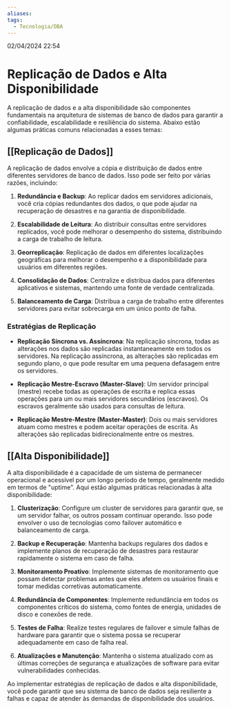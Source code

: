 ```yaml
---
aliases: 
tags:
  - Tecnologia/DBA
---
```

02/04/2024 22:54

# Replicação de Dados e Alta Disponibilidade

A replicação de dados e a alta disponibilidade são componentes fundamentais na arquitetura de sistemas de banco de dados para garantir a confiabilidade, escalabilidade e resiliência do sistema. Abaixo estão algumas práticas comuns relacionadas a esses temas:

## [[Replicação de Dados]]

A replicação de dados envolve a cópia e distribuição de dados entre diferentes servidores de banco de dados. Isso pode ser feito por várias razões, incluindo:

1. **Redundância e Backup**: Ao replicar dados em servidores adicionais, você cria cópias redundantes dos dados, o que pode ajudar na recuperação de desastres e na garantia de disponibilidade.
    
2. **Escalabilidade de Leitura**: Ao distribuir consultas entre servidores replicados, você pode melhorar o desempenho do sistema, distribuindo a carga de trabalho de leitura.
    
3. **Georreplicação**: Replicação de dados em diferentes localizações geográficas para melhorar o desempenho e a disponibilidade para usuários em diferentes regiões.
    
4. **Consolidação de Dados**: Centralize e distribua dados para diferentes aplicativos e sistemas, mantendo uma fonte de verdade centralizada.
    
5. **Balanceamento de Carga**: Distribua a carga de trabalho entre diferentes servidores para evitar sobrecarga em um único ponto de falha.
    

### Estratégias de Replicação

- **Replicação Síncrona vs. Assíncrona**: Na replicação síncrona, todas as alterações nos dados são replicadas instantaneamente em todos os servidores. Na replicação assíncrona, as alterações são replicadas em segundo plano, o que pode resultar em uma pequena defasagem entre os servidores.
    
- **Replicação Mestre-Escravo (Master-Slave)**: Um servidor principal (mestre) recebe todas as operações de escrita e replica essas operações para um ou mais servidores secundários (escravos). Os escravos geralmente são usados para consultas de leitura.
    
- **Replicação Mestre-Mestre (Master-Master)**: Dois ou mais servidores atuam como mestres e podem aceitar operações de escrita. As alterações são replicadas bidirecionalmente entre os mestres.
    

## [[Alta Disponibilidade]]

A alta disponibilidade é a capacidade de um sistema de permanecer operacional e acessível por um longo período de tempo, geralmente medido em termos de "uptime". Aqui estão algumas práticas relacionadas à alta disponibilidade:

1. **Clusterização**: Configure um cluster de servidores para garantir que, se um servidor falhar, os outros possam continuar operando. Isso pode envolver o uso de tecnologias como failover automático e balanceamento de carga.
    
2. **Backup e Recuperação**: Mantenha backups regulares dos dados e implemente planos de recuperação de desastres para restaurar rapidamente o sistema em caso de falha.
    
3. **Monitoramento Proativo**: Implemente sistemas de monitoramento que possam detectar problemas antes que eles afetem os usuários finais e tomar medidas corretivas automaticamente.
    
4. **Redundância de Componentes**: Implemente redundância em todos os componentes críticos do sistema, como fontes de energia, unidades de disco e conexões de rede.
    
5. **Testes de Falha**: Realize testes regulares de failover e simule falhas de hardware para garantir que o sistema possa se recuperar adequadamente em caso de falha real.
    
6. **Atualizações e Manutenção**: Mantenha o sistema atualizado com as últimas correções de segurança e atualizações de software para evitar vulnerabilidades conhecidas.
    

Ao implementar estratégias de replicação de dados e alta disponibilidade, você pode garantir que seu sistema de banco de dados seja resiliente a falhas e capaz de atender às demandas de disponibilidade dos usuários.